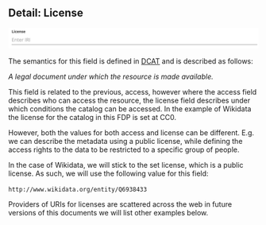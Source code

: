 Detail: License
---
![License](pix/populateLicense.png)

The semantics for this field is defined in [DCAT](https://www.w3.org/TR/vocab-dcat-2/#Property:resource_license) and is described as follows:

_A legal document under which the resource is made available._

This field is related to the previous, access, however where the access field describes who can access the resource, the license field describes under which conditions the catalog can be accessed.
In the example of Wikidata the license for the catalog in this FDP is set at CC0.

However, both the values for both access and license can be different. E.g. we can describe the metadata using a public license, while
defining the access rights to the data to be restricted to a specific group of people.

In the case of Wikidata, we will stick to the set license, which is a public license. As such, we will use the following value for this field:

```http://www.wikidata.org/entity/Q6938433```

Providers of URIs for licenses are scattered across the web in future versions of this documents we will list other examples below.